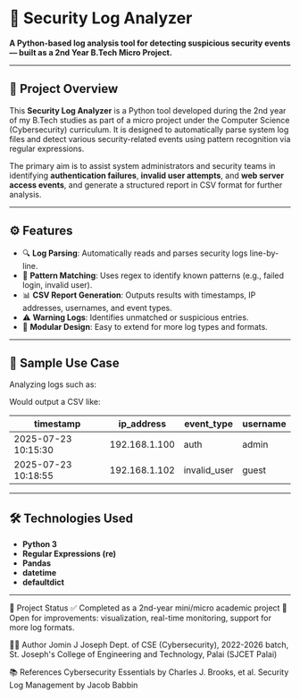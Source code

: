 # 🔐 Security Log Analyzer

**A Python-based log analysis tool for detecting suspicious security events — built as a 2nd Year B.Tech Micro Project.**

---

## 📌 Project Overview

This **Security Log Analyzer** is a Python tool developed during the 2nd year of my B.Tech studies as part of a micro project under the Computer Science (Cybersecurity) curriculum. It is designed to automatically parse system log files and detect various security-related events using pattern recognition via regular expressions.

The primary aim is to assist system administrators and security teams in identifying **authentication failures**, **invalid user attempts**, and **web server access events**, and generate a structured report in CSV format for further analysis.

---

## ⚙️ Features

- 🔍 **Log Parsing**: Automatically reads and parses security logs line-by-line.
- 🧠 **Pattern Matching**: Uses regex to identify known patterns (e.g., failed login, invalid user).
- 📊 **CSV Report Generation**: Outputs results with timestamps, IP addresses, usernames, and event types.
- ⚠️ **Warning Logs**: Identifies unmatched or suspicious entries.
- 📁 **Modular Design**: Easy to extend for more log types and formats.

---

## 🧪 Sample Use Case

Analyzing logs such as:


Would output a CSV like:

| timestamp           | ip_address     | event_type    | username |
|---------------------|----------------|----------------|-----------|
| 2025-07-23 10:15:30 | 192.168.1.100  | auth          | admin     |
| 2025-07-23 10:18:55 | 192.168.1.102  | invalid_user  | guest     |

---

## 🛠️ Technologies Used

- **Python 3**
- **Regular Expressions (re)**
- **Pandas**
- **datetime**
- **defaultdict**

---


📄 Project Status
✅ Completed as a 2nd-year mini/micro academic project
🚀 Open for improvements: visualization, real-time monitoring, support for more log formats.

👨‍💻 Author
Jomin J Joseph
Dept. of CSE (Cybersecurity), 2022-2026 batch,
St. Joseph's College of Engineering and Technology, Palai (SJCET Palai)

📚 References
Cybersecurity Essentials by Charles J. Brooks, et al.
Security Log Management by Jacob Babbin
